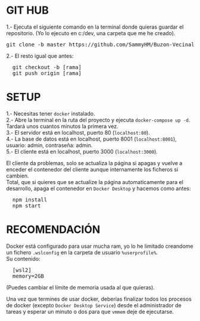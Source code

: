 # GIT HUB

1.- Ejecuta el siguiente comando en la terminal donde quieras guardar el repositorio. (Yo lo ejecuto en c:/dev, una carpeta que me he creado).
<pre>git clone -b master https://github.com/SammyHM/Buzon-Vecinal</pre>
2.- El resto igual que antes:
<pre>
  git checkout -b [rama]
  git push origin [rama]
</pre>

# SETUP

1.- Necesitas tener `docker` instalado. <br />
2.- Abre la terminal en la ruta del proyecto y ejecuta `docker-compose up -d`. Tardará unos cuantos minutos la primera vez. <br />
3.- El servidor está en localhost, puerto 80 (`localhost:80`). <br />
4.- La base de datos está en localhost, puerto 8001 (`localhost:8001`), usuario: admin, contraseña: admin. <br />
5.- El cliente está en  localhost, puerto 3000 (`localhost:3000`). <br />

El cliente da problemas, solo se actualiza la página si apagas y vuelve a enceder el contenedor del cliente aunque internamente los ficheros si cambien. <br />
Total, que si quieres que se actualize la página automaticamente para el desarrollo, apaga el contenedor en `Docker Desktop` y hacemos como antes:
<pre>
  npm install
  npm start
</pre>

# RECOMENDACIÓN

Docker está configurado para usar mucha ram, yo lo he limitado creandome un fichero `.wslconfig` en la carpeta de usuario `%userprofile%`. <br />
Su contenido: <br />
<pre>
  [wsl2]
  memory=2GB
</pre>
(Puedes cambiar el límite de memoria usada al que quieras). <br />

Una vez que termines de usar docker, deberías finalizar todos los procesos de docker (excepto `Docker Desktop Service`) desde el administrador de tareas y esperar un minuto o dos para que `vmmem` deje de ejecutarse.
